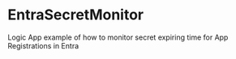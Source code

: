 # EntraSecretMonitor
Logic App example of how to monitor secret expiring time for App Registrations in Entra

